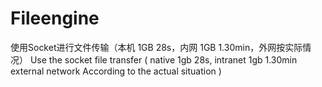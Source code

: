 # Fileengine
使用Socket进行文件传输（本机 1GB 28s，内网 1GB 1.30min，外网按实际情况）  Use the socket file transfer ( native 1gb 28s, intranet 1gb 1.30min external network According to the actual situation )
